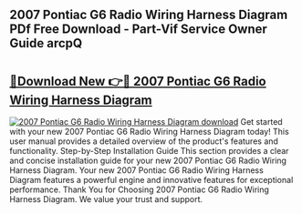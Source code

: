 ## 2007 Pontiac G6 Radio Wiring Harness Diagram PDf Free Download - Part-Vif Service Owner Guide arcpQ

# <h2><a href="http://dfo2mpm.blite.top/?on=2007+Pontiac+G6+Radio+Wiring+Harness+Diagram">🔗Download New 👉🔴 2007 Pontiac G6 Radio Wiring Harness Diagram</a></h2>

[![2007 Pontiac G6 Radio Wiring Harness Diagram download](https://i.imgur.com/lujVjoI.png)](http://dfo2mpm.blite.top/?on=2007+Pontiac+G6+Radio+Wiring+Harness+Diagram)
Get started with your new 2007 Pontiac G6 Radio Wiring Harness Diagram today! This user manual provides a detailed overview of the product's features and functionality. Step-by-Step Installation Guide This section provides a clear and concise installation guide for your new 2007 Pontiac G6 Radio Wiring Harness Diagram. Your new 2007 Pontiac G6 Radio Wiring Harness Diagram features a powerful engine and innovative features for exceptional performance. Thank You for Choosing 2007 Pontiac G6 Radio Wiring Harness Diagram. We value your trust and support.
